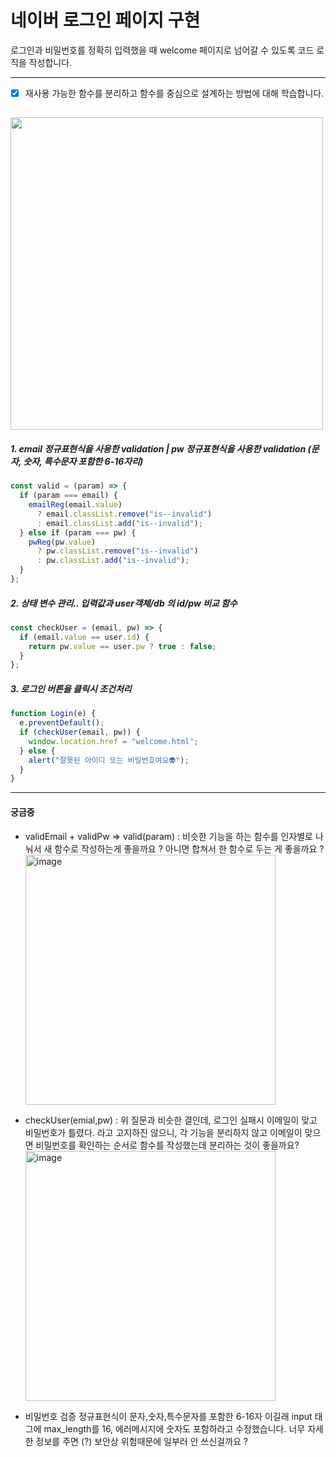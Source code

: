 # 네이버 로그인 페이지 구현

로그인과 비밀번호를 정확히 입력했을 때 welcome 페이지로 넘어갈 수 있도록 코드 로직을 작성합니다.

---

- [x] 재사용 가능한 함수를 분리하고 함수를 중심으로 설계하는 방법에 대해 학습합니다.

## <img width="500" src="https://github.com/jio-ping/js-work/assets/134420660/a3d5e8f6-8d9e-4be4-9d86-a76727a7a241">

##### 1. email 정규표현식을 사용한 validation | pw 정규표현식을 사용한 validation (문자, 숫자, 특수문자 포함한 6-16자리)

```js
const valid = (param) => {
  if (param === email) {
    emailReg(email.value)
      ? email.classList.remove("is--invalid")
      : email.classList.add("is--invalid");
  } else if (param === pw) {
    pwReg(pw.value)
      ? pw.classList.remove("is--invalid")
      : pw.classList.add("is--invalid");
  }
};
```

##### 2. 상태 변수 관리.. 입력값과 user객체/db 의 id/pw 비교 함수

```js
const checkUser = (email, pw) => {
  if (email.value == user.id) {
    return pw.value == user.pw ? true : false;
  }
};
```

##### 3. 로그인 버튼을 클릭시 조건처리

```js
function Login(e) {
  e.preventDefault();
  if (checkUser(email, pw)) {
    window.location.href = "welcome.html";
  } else {
    alert("잘못된 아이디 또는 비밀번호여요👽");
  }
}
```

---

#### 궁금증

- validEmail + validPw => valid(param) : 비슷한 기능을 하는 함수를 인자별로 나눠서 새 함수로 작성하는게 좋을까요 ? 아니면 합쳐서 한 함수로 두는 게 좋을까요 ?
  <img width="400" alt="image" src="https://github.com/jio-ping/js-work/assets/134420660/8bac88e4-82a9-4f95-9fb4-bf4ff1100600">
- checkUser(emial,pw) : 위 질문과 비슷한 결인데, 로그인 실패시 이메일이 맞고 비밀번호가 틀렸다. 라고 고지하진 않으니, 각 기능을 분리하지 않고 이메일이 맞으면 비밀번호를 확인하는 순서로 함수를 작성했는데 분리하는 것이 좋을까요?
  <img width="400" alt="image" src="https://github.com/jio-ping/js-work/assets/134420660/a804c9ca-dde2-4667-a1a0-2c5dbc961355">

- 비밀번호 검증 정규표현식이 문자,숫자,특수문자를 포함한 6-16자 이길래
  input 태그에 max_length를 16, 에러메시지에 숫자도 포함하라고 수정했습니다. 너무 자세한 정보를 주면 (?) 보안상 위험때문에 일부러 안 쓰신걸까요 ?
